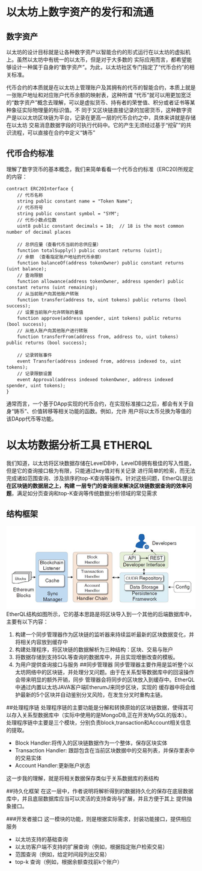 # 以太坊上数字资产的发行和流通
## 数字资产
以太坊的设计目标就是让各种数字资产以智能合约的形式运行在以太坊的虚拟机上。虽然以太坊中有统一的以太币，但是对于大多数的
实际应用而言，都希望能够设计一种属于自身的“数字资产”。为此，以太坊社区专门指定了“代币合约”的相关标准。

代币合约的本质就是在以太坊上管理账户及其拥有的代币的智能合约，本质上就是一张账户地址和对应账户代币余额的映射表，这种所谓
“代币”就可以用更加宽泛的“数字资产”概念去理解，可以是虚拟货币、持有者的荣誉值、积分或者证书等某种象征实际物理量的标识值。不
同于又区块链直接记录的加密货币，这种数字资产是以以太坊区块链为平台，记录在更高一层的代币合约之中，具体来讲就是存储在以太坊
交易消息数据字段的可执行代码中。它的产生无须经过基于“挖矿”的共识流程，可以直接在合约中定义“铸币”
## 代币合约标准
理解了数字货币的基本概念，我们来简单看看一个代币合约标准（ERC20)所规定的内容：
```
contract ERC20Interface {
    // 代币名称
    string public constant name = "Token Name";
    // 代币符号
    string public constant symbol = "SYM";
    // 代币小数点位数
    uint8 public constant decimals = 18;  // 18 is the most common number of decimal places

    // 总供应量（查看代币当前的总供应量）
    function totalSupply() public constant returns (uint);
    // 余额 （查看指定账户地址的代币余额） 
    function balanceOf(address tokenOwner) public constant returns (uint balance);
    // 查询限额
    function allowance(address tokenOwner, address spender) public constant returns (uint remaining);
    // 从当前账户向其他账户转账
    function transfer(address to, uint tokens) public returns (bool success);
    // 设置当前账户允许转账的量值 
    function approve(address spender, uint tokens) public returns (bool success);
    // 从他人账户向其他账户进行转账
    function transferFrom(address from, address to, uint tokens) public returns (bool success);
    
    // 记录转账事件
    event Transfer(address indexed from, address indexed to, uint tokens);
    // 记录限额设置
    event Approval(address indexed tokenOwner, address indexed spender, uint tokens);
}
```
通常而言，一个基于DApp实现的代币合约，在实现标准接口之后，都会有关于自身“铸币”、价值转移等相关功能的函数。例如，允许
用户将以太币兑换为等值的该DApp代币等功能。

# 以太坊数据分析工具 ETHERQL
我们知道，以太坊将区块数据存储在LevelDB中，LevelDB拥有极佳的写入性能，但是它的查询接口极为有限，只能通过key值对有关记录
进行简单的检索，而无法完成诸如范围查询、涉及排序的top-K查询等操作。针对这些问题，EtherQL提出**在区块链的数据层之上，构建
一层专门的查询层来解决区块链数据查询的效率问题**，满足如分页查询和top-K查询等传统数据分析领域的常见需求

## 结构框架
![EtherQL Architecture](./img/20180503/system_overview.JPG)
EtherQL结构如图所示，它的基本思路是将区块导入到一个其他的后端数据库中，主要有以下内容：
1. 构建一个同步管理器作为区块链的监听器来持续监听最新的区块数据变化，并将相关内容放到缓存中
2. 构建处理程序，将区块链的数据解析为三种结构：区块、交易与账户
3. 将数据存储到支持SQL等查询的数据库中，并且实现增删改查的模板。
4. 为用户提供查询接口与服务
##同步管理器
同步管理器主要作用是监听整个以太坊网络中的区块链，并处理分叉问题。由于在关系型等数据库中的回滚操作会带来明显的额外开销，同步
管理器会将同步的区块放入到缓存中。EtherQL中通过内置以太坊JAVA客户端EtherumJ来同步区块，实现的
缓存器中将会维护最新的5个区块并自动鉴别分叉风险，在发生分叉时重构主链。

##处理程序链
处理程序链的主要功能是分解和转换原始的区块链数据，使得其可以存入关系型数据库中（实际中使用的是MongoDB,正在开发MySQL的版本）。
处理程序链中主要是三个模块，分别负责block,transaction和Account相关信息的提取。
- Block Handler:将传入的区块链数据作为一个整体，保存区块实体
- Transaction Handler: 跟踪包含在当前区块数据中的交易列表，并保存里表中的交易实体
- Account Handler:更新账户状态

这一步我的理解，就是将相关数据保存类似于关系数据库的表结构

##持久化框架
在这一层中，作者说明将解析得到的数据持久化的保存在底层数据库中，并且底层数据库应当可以灵活的支持查询与扩展，并且方便于其上
提供抽象接口。

###开发者接口
这一模块的功能，则是根据实际需求，封装功能接口，提供相应服务
- 以太坊支持的基础查询
- 以太坊客户端不支持的扩展查询（例如，根据指定账户检索交易）
- 范围查询（例如，给定时间段列出交易）
- top-k 查询（例如，根据余额查找前k个账户）
